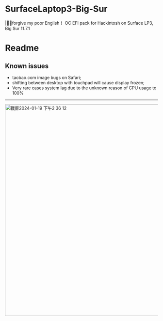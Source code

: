 # SurfaceLaptop3-Big-Sur
|🥊😡forgive my poor English！
OC EFI pack for Hackintosh on Surface LP3, Big Sur  11.7.1


# Readme
## Known issues
- taobao.com image bugs on Safari;
- shifting between desktop with touchpad will cause display frozen;
- Very rare cases system lag due to the unknown reason of CPU usage to 100%


---
<img width="698" alt="截屏2024-01-19 下午2 36 12" src="https://github.com/SheltangW/Surface-Laptop3-Big-Sur/assets/109015405/dbe99f60-2d19-498e-8fde-baf6824927eb">
